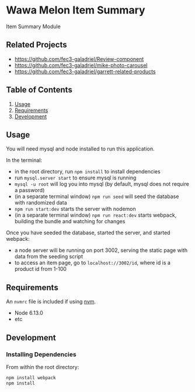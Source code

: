 # Wawa Melon Item Summary
Item Summary Module

## Related Projects

  - https://github.com/fec3-galadriel/Review-component
  - https://github.com/fec3-galadriel/mike-photo-carousel
  - https://github.com/fec3-galadriel/garrett-related-products

## Table of Contents

1. [Usage](#Usage)
1. [Requirements](#requirements)
1. [Development](#development)

## Usage
You will need mysql and node installed to run this application.

In the terminal:
- in the root directory, run ```npm install``` to install dependencies
- run ```mysql.server start``` to ensure mysql is running
- ```mysql -u root``` will log you into mysql (by default, mysql does not require a password)
- (in a separate terminal window) ```npm run seed``` will seed the database with randomized data
- ```npm run start:dev``` starts the server with nodemon
- (in a separate terminal window) ```npm run react:dev``` starts webpack, building the bundle and watching for changes

Once you have seeded the database, started the server, and started webpack:
- a node server will be running on port 3002, serving the static page with data from the seeding script
- to access an item page, go to ```localhost://3002/id```, where id is a product id from 1-100


## Requirements

An `nvmrc` file is included if using [nvm](https://github.com/creationix/nvm).

- Node 6.13.0
- etc

## Development

### Installing Dependencies
From within the root directory:

```sh
npm install webpack
npm install
```

